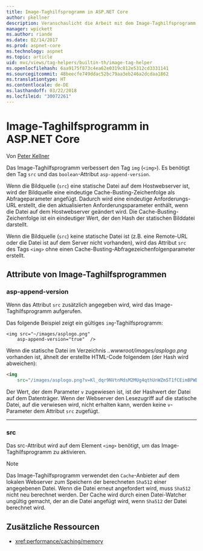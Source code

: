 ```yaml
---
title: Image-Taghilfsprogramm in ASP.NET Core
author: pkellner
description: Veranschaulicht die Arbeit mit dem Image-Taghilfsprogramm
manager: wpickett
ms.author: riande
ms.date: 02/14/2017
ms.prod: aspnet-core
ms.technology: aspnet
ms.topic: article
uid: mvc/views/tag-helpers/builtin-th/image-tag-helper
ms.openlocfilehash: 6aa9175f873c4ea62e0319c812e5312cd3331141
ms.sourcegitcommit: 48beecfe749ddac52bc79aa3eb246a2dcdaa1862
ms.translationtype: HT
ms.contentlocale: de-DE
ms.lasthandoff: 03/22/2018
ms.locfileid: "30072261"
---
```

# <a name="image-tag-helper-in-aspnet-core"></a>Image-Taghilfsprogramm in ASP.NET Core

Von [Peter Kellner](http://peterkellner.net) 

Das Image-Taghilfsprogramm verbessert den Tag `img` (`<img>`). Es benötigt den Tag `src` und das `boolean`-Attribut `asp-append-version`.

Wenn die Bildquelle (`src`) eine statische Datei auf dem Hostwebserver ist, wird der Bildquelle eine eindeutige Cache-Busting-Zeichenfolge als Abfrageparameter angefügt. Dadurch wird eine eindeutige Anforderungs-URL erstellt, die den aktualisierten Anforderungsparameter enthält, wenn die Datei auf dem Hostwebserver geändert wird. Die Cache-Busting-Zeichenfolge ist ein eindeutiger Wert, der den Hash der statischen Bilddatei darstellt.

Wenn die Bildquelle (`src`) keine statische Datei ist (z.B. eine Remote-URL oder die Datei ist auf dem Server nicht vorhanden), wird das Attribut `src` des Tags `<img>` ohne einen Cache-Busting-Abfragezeichenfolgenparameter erstellt.

## <a name="image-tag-helper-attributes"></a>Attribute von Image-Taghilfsprogrammen


### <a name="asp-append-version"></a>asp-append-version

Wenn das Attribut `src` zusätzlich angegeben wird, wird das Image-Taghilfsprogramm aufgerufen.

Das folgende Beispiel zeigt ein gültiges `img`-Taghilfsprogramm:

```cshtml
<img src="~/images/asplogo.png" 
    asp-append-version="true"  />
```

Wenn die statische Datei im Verzeichnis *..wwwroot/images/asplogo.png* vorhanden ist, ähnelt der erstellte HTML-Code folgendem (der Hash wird abweichen):

```html
<img 
    src="/images/asplogo.png?v=Kl_dqr9NVtnMdsM2MUg4qthUnWZm5T1fCEimBPWDNgM"/>
```

Der Wert, der dem Parameter `v` zugewiesen ist, ist der Hashwert der Datei auf dem Datenträger. Wenn der Webserver den Lesezugriff auf die statische Datei, auf die verwiesen wird, nicht erhalten kann, werden keine `v`-Parameter dem Attribut `src` zugefügt.

- - -

### <a name="src"></a>src

Das src-Attribut wird auf dem Element `<img>` benötigt, um das Image-Taghilfsprogramm zu aktivieren. 

> [!NOTE]
> Das Image-Taghilfsprogramm verwendet den `Cache`-Anbieter auf dem lokalen Webserver zum Speichern der berechneten `Sha512` einer angegebenen Datei. Wenn die Datei erneut angefordert wird, muss `Sha512` nicht neu berechnet werden. Der Cache wird durch einen Datei-Watcher ungültig gemacht, der an die Datei angefügt wird, wenn `Sha512` der Datei berechnet wird.

## <a name="additional-resources"></a>Zusätzliche Ressourcen

* <xref:performance/caching/memory>
